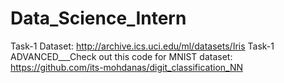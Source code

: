 # Data_Science_Intern
Task-1 Dataset: http://archive.ics.uci.edu/ml/datasets/Iris
Task-1 ADVANCED___Check out this code for MNIST dataset: https://github.com/its-mohdanas/digit_classification_NN

